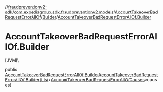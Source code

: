 //[fraudpreventionv2-sdk](../../../../index.md)/[com.expediagroup.sdk.fraudpreventionv2.models](../../index.md)/[AccountTakeoverBadRequestErrorAllOf](../index.md)/[Builder](index.md)/[AccountTakeoverBadRequestErrorAllOf.Builder](-account-takeover-bad-request-error-all-of.-builder.md)

# AccountTakeoverBadRequestErrorAllOf.Builder

[JVM]\

public [AccountTakeoverBadRequestErrorAllOf.Builder](index.md)[AccountTakeoverBadRequestErrorAllOf.Builder](-account-takeover-bad-request-error-all-of.-builder.md)([List](https://docs.oracle.com/javase/8/docs/api/java/util/List.html)&lt;[AccountTakeoverBadRequestErrorAllOfCauses](../../-account-takeover-bad-request-error-all-of-causes/index.md)&gt;causes)
